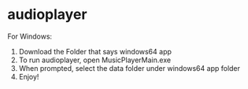 # audioplayer

For Windows:
1. Download the Folder that says windows64 app
2. To run audioplayer, open MusicPlayerMain.exe
3. When prompted, select the data folder under windows64 app folder
4. Enjoy!
